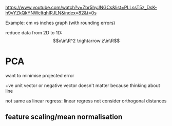 <https://www.youtube.com/watch?v=Zbr5hyJNGCs&list=PLLssT5z_DsK-h9vYZkQkYNWcItqhlRJLN&index=82&t=0s>

Example: cm vs inches graph (with rounding errors)

reduce data from 2D to 1D: $$x\in\R^2 \rightarrow z\in\R$$

# PCA

want to minimise projected error

+ve unit vector or negative vector doesn't matter because thinking about line

not same as linear regress: linear regress not consider orthogonal distances

## feature scaling/mean normalisation

